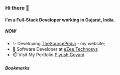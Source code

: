 ### Hi there 👋

#### I'm a Full-Stack Developer working in Gujarat, India.

##### NOW

- ✨ Developing [TheSourcePedia](https://thesourcepedia.org) - my website;
- 🔭 Software Developer at [eZee Technosys](https://ezeetechnosys.com/)
- 📫 Visit My Portfolio [Piyush Goyani](https://piyushgoyani.thesourcepedia.org)


##### Bookmarks

<!--  daily.dev_BOOKMARKS:START -->
<!--  daily.dev_BOOKMARKS:END -->
